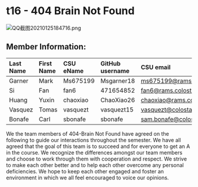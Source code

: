 # t16 - 404 Brain Not Found
![QQ截图20210125184716.png](https://global.cdn.mikupics.cn/2021/01/26/00cf8492ef0f1.png)
## Member Information:
| Last Name | First Name | CSU eName | GitHub username | CSU email                   |
| :---      | :---       | :---      | :---            | :---                        |
| Garner    | Mark       | Ms675199  | Msgarner18      | ms675199@rams.colostate.edu |
| Si        | Fan        | fan6      | 471654852       | fan6@rams.colostate.edu     |
| Huang     | Yuxin      | chaoxiao  | ChaoXiao26      | chaoxiao@rams.colostate.edu |
| Vasquez    | Tomas      | vasquezt  | vasquezt15      | vasquezt@colostate.edu     |
| Bonafe    | Carl       | sbonafe   | sbonafe         | sam.bonafe@colostate.edu    |

  
  
  We the team members of 404-Brain Not Found have agreed on the following to guide our interactions throughout the semester. We have all agreed that the goal of this team is to succeed and for everyone to get an A in the course. We recognize the differences amongst our team members and choose to work through them with cooperation and respect. We strive to make each other better and to help each other overcome any personal deficiencies. We hope to keep each other engaged and foster an environment in which we all feel encouraged to voice our opinions. 

